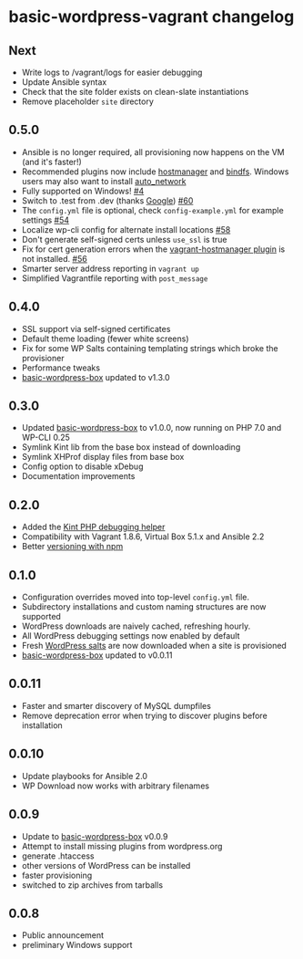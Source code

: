 # basic-wordpress-vagrant changelog

## Next

- Write logs to /vagrant/logs for easier debugging
- Update Ansible syntax
- Check that the site folder exists on clean-slate instantiations
- Remove placeholder `site` directory

## 0.5.0

- Ansible is no longer required, all provisioning now happens on the VM (and it's faster!)
- Recommended plugins now include [hostmanager]() and [bindfs](). Windows users may also want to install [auto_network](https://github.com/oscar-stack/vagrant-auto_network)
- Fully supported on Windows! [#4](https://github.com/ideasonpurpose/basic-wordpress-vagrant/issues/4)
- Switch to .test from .dev (thanks [Google](https://ma.ttias.be/chrome-force-dev-domains-https-via-preloaded-hsts/)) [#60](https://github.com/ideasonpurpose/basic-wordpress-vagrant/issues/60)
- The `config.yml` file is optional, check `config-example.yml` for example settings [#54](https://github.com/ideasonpurpose/basic-wordpress-vagrant/issues/54)
- Localize wp-cli config for alternate install locations [#58](https://github.com/ideasonpurpose/basic-wordpress-vagrant/issues/58)
- Don't generate self-signed certs unless `use_ssl` is true
- Fix for cert generation errors when the [vagrant-hostmanager plugin](https://github.com/devopsgroup-io/vagrant-hostmanager) is not installed. [#56](https://github.com/ideasonpurpose/basic-wordpress-vagrant/issues/56)
- Smarter server address reporting in `vagrant up`
- Simplified Vagrantfile reporting with `post_message`

## 0.4.0

- SSL support via self-signed certificates
- Default theme loading (fewer white screens)
- Fix for some WP Salts containing templating strings which broke the provisioner
- Performance tweaks
- [basic-wordpress-box](https://github.com/ideasonpurpose/basic-wordpress-box) updated to v1.3.0

## 0.3.0

- Updated [basic-wordpress-box](https://github.com/ideasonpurpose/basic-wordpress-box) to v1.0.0, now running on PHP 7.0 and WP-CLI 0.25
- Symlink Kint lib from the base box instead of downloading
- Symlink XHProf display files from base box
- Config option to disable xDebug
- Documentation improvements

## 0.2.0

- Added the [Kint PHP debugging helper](http://raveren.github.io/kint/)
- Compatibility with Vagrant 1.8.6, Virtual Box 5.1.x and Ansible 2.2
- Better [versioning with npm](https://github.com/joemaller/version-everything-with-npm)

## 0.1.0

- Configuration overrides moved into top-level `config.yml` file.
- Subdirectory installations and custom naming structures are now supported
- WordPress downloads are naively cached, refreshing hourly.
- All WordPress debugging settings now enabled by default
- Fresh [WordPress salts](https://api.wordpress.org/secret-key/1.1/salt) are now downloaded when a site is provisioned
- [basic-wordpress-box](https://github.com/ideasonpurpose/basic-wordpress-box) updated to v0.0.11

## 0.0.11

- Faster and smarter discovery of MySQL dumpfiles
- Remove deprecation error when trying to discover plugins before installation

## 0.0.10

- Update playbooks for Ansible 2.0
- WP Download now works with arbitrary filenames

## 0.0.9

- Update to [basic-wordpress-box](https://github.com/ideasonpurpose/basic-wordpress-box) v0.0.9
- Attempt to install missing plugins from wordpress.org
- generate .htaccess
- other versions of WordPress can be installed
- faster provisioning
- switched to zip archives from tarballs

## 0.0.8

- Public announcement
- preliminary Windows support
